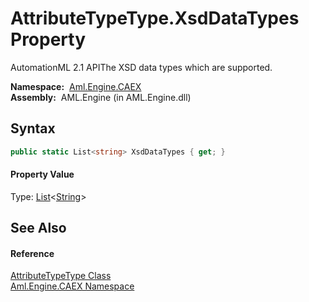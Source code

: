 AttributeTypeType.XsdDataTypes Property
=======================================
AutomationML 2.1 APIThe XSD data types which are supported.

  **Namespace:**  [Aml.Engine.CAEX][1]  
  **Assembly:**  AML.Engine (in AML.Engine.dll)

Syntax
------

```csharp
public static List<string> XsdDataTypes { get; }
```

#### Property Value
Type: [List][2]&lt;[String][3]>

See Also
--------

#### Reference
[AttributeTypeType Class][4]  
[Aml.Engine.CAEX Namespace][1]  

[1]: ../README.md
[2]: https://docs.microsoft.com/dotnet/api/system.collections.generic.list-1
[3]: https://docs.microsoft.com/dotnet/api/system.string
[4]: README.md
[5]: https://www.automationml.org
[6]: ../../icons/logoShade.png
